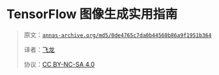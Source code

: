 # TensorFlow 图像生成实用指南

> 原文：[`annas-archive.org/md5/0de4765c7da0b44560b86a9f1951b364`](https://annas-archive.org/md5/0de4765c7da0b44560b86a9f1951b364)
> 
> 译者：[飞龙](https://github.com/wizardforcel)
> 
> 协议：[CC BY-NC-SA 4.0](http://creativecommons.org/licenses/by-nc-sa/4.0/)